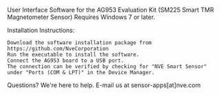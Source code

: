 User Interface Software for the AG953 Evaluation Kit (SM225 Smart TMR Magnetometer Sensor) Requires Windows 7 or later.

Installation Instructions:

    Download the software installation package from https://github.com/NveCorporation
    Run the executable to install the software.
    Connect the AG953 board to a USB port.
    The connection can be verified by checking for "NVE Smart Sensor" under "Ports (COM & LPT)" in the Device Manager.

Questions? We're here to help. E-mail us at sensor-apps[at]nve.com

